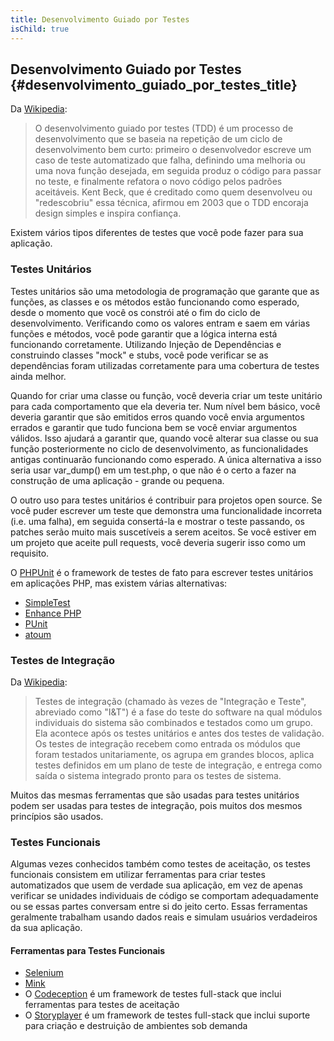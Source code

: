 ```yaml
---
title: Desenvolvimento Guiado por Testes
isChild: true
---
```


## Desenvolvimento Guiado por Testes {#desenvolvimento_guiado_por_testes_title}

Da [Wikipedia](http://en.wikipedia.org/wiki/Test-driven_development):

> O desenvolvimento guiado por testes (TDD) é um processo de desenvolvimento que se baseia na repetição de um ciclo de desenvolvimento bem curto: primeiro o desenvolvedor escreve um caso de teste automatizado que falha, definindo uma melhoria ou uma nova função desejada, em seguida produz o código para passar no teste, e finalmente refatora o novo código pelos padrões aceitáveis. Kent Beck, que é creditado como quem desenvolveu ou "redescobriu" essa técnica, afirmou em 2003 que o TDD encoraja design simples e inspira confiança.

Existem vários tipos diferentes de testes que você pode fazer para sua aplicação.

### Testes Unitários

Testes unitários são uma metodologia de programação que garante que as funções, as classes e os métodos estão
funcionando como esperado, desde o momento que você os constrói até o fim do ciclo de desenvolvimento. Verificando
como os valores entram e saem em várias funções e métodos, você pode garantir que a lógica interna está funcionando
corretamente. Utilizando Injeção de Dependências e construindo classes "mock" e stubs, você pode verificar se as
dependências foram utilizadas corretamente para uma cobertura de testes ainda melhor.

Quando for criar uma classe ou função, você deveria criar um teste unitário para cada comportamento que ela deveria
ter. Num nível bem básico, você deveria garantir que são emitidos erros quando você envia argumentos errados e
garantir que tudo funciona bem se você enviar argumentos válidos.  Isso ajudará a garantir que, quando você alterar
sua classe ou sua função posteriormente no ciclo de desenvolvimento, as funcionalidades antigas continuarão
funcionando como esperado. A única alternativa a isso seria usar var_dump() em um test.php, o que não é o certo a
fazer na construção de uma aplicação - grande ou pequena.

O outro uso para testes unitários é contribuir para projetos open source. Se você puder escrever um teste que
demonstra uma funcionalidade incorreta (i.e. uma falha), em seguida consertá-la e mostrar o teste passando, os
patches serão muito mais suscetíveis a serem aceitos. Se você estiver em um projeto que aceite pull requests, você
deveria sugerir isso como um requisito.

O [PHPUnit](http://phpunit.de) é o framework de testes de fato para escrever testes unitários em aplicações PHP, mas
existem várias alternativas:

* [SimpleTest](http://simpletest.org)
* [Enhance PHP](http://www.enhance-php.com/)
* [PUnit](http://punit.smf.me.uk/)
* [atoum](https://github.com/mageekguy/atoum)

### Testes de Integração

Da [Wikipedia](http://en.wikipedia.org/wiki/Integration_testing):

> Testes de integração (chamado às vezes de "Integração e Teste", abreviado como "I&T") é a fase do teste do software na qual módulos individuais do sistema são combinados e testados como um grupo. Ela acontece após os testes unitários e antes dos testes de validação. Os testes de integração recebem como entrada os módulos que foram testados unitariamente, os agrupa em grandes blocos, aplica testes definidos em um plano de teste de integração, e entrega como saída o sistema integrado pronto para os testes de sistema.

Muitos das mesmas ferramentas que são usadas para testes unitários podem ser usadas para testes de integração, pois
muitos dos mesmos princípios são usados.

### Testes Funcionais

Algumas vezes conhecidos também como testes de aceitação, os testes funcionais consistem em utilizar ferramentas para
criar testes automatizados que usem de verdade sua aplicação, em vez de apenas verificar se unidades individuais de
código se comportam adequadamente ou se essas partes conversam entre si do jeito certo. Essas ferramentas geralmente
trabalham usando dados reais e simulam usuários verdadeiros da sua aplicação.

#### Ferramentas para Testes Funcionais

* [Selenium](http://seleniumhq.com)
* [Mink](http://mink.behat.org)
* O [Codeception](http://codeception.com) é um framework de testes full-stack que inclui ferramentas para testes de aceitação
* O [Storyplayer](http://datasift.github.io/storyplayer/) é um framework de testes full-stack que inclui suporte para criação e destruição de ambientes sob demanda
